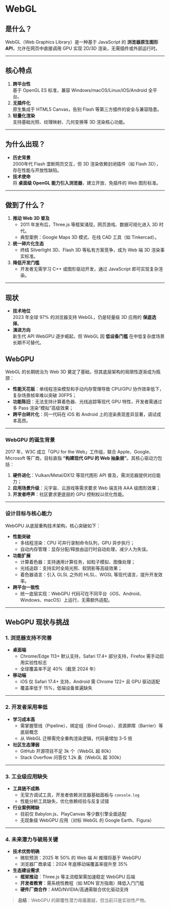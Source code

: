 # WebGL

## **是什么？**  
WebGL（Web Graphics Library）是一种基于 JavaScript 的 **浏览器原生图形 API**，允许在网页中直接调用 GPU 实现 2D/3D 渲染，无需插件或外部运行时。

---

## **核心特点**  
1. **跨平台性**  
   基于 OpenGL ES 标准，兼容 Windows/macOS/Linux/iOS/Android 全平台。  
2. **无插件化**  
   原生集成于 HTML5 Canvas，告别 Flash 等第三方插件的安全与兼容隐患。  
3. **轻量化渲染**  
   支持基础光照、纹理映射、几何变换等 3D 渲染核心功能。

---

## **为什么出现？**  
- **历史背景**  
  2000年代 Flash 垄断网页交互，但 3D 渲染依赖封闭插件（如 Flash 3D），存在性能与开放性缺陷。  
- **技术使命**  
  将 **桌面级 OpenGL 能力引入浏览器**，建立开放、免插件的 Web 图形标准。

---

## **做到了什么？**  
1. **推动 Web 3D 普及**  
   - 2011 年发布后，Three.js 等框架涌现，网页游戏、数据可视化进入 3D 时代。  
   - 典型案例：Google Maps 3D 模式、在线 CAD 工具（如 Tinkercad）。  
2. **统一碎片化生态**  
   - 终结 Silverlight 3D、Flash 3D 等私有方案竞争，成为 Web 端 3D 渲染事实标准。  
3. **降低开发门槛**  
   - 开发者无需学习 C++ 或图形驱动开发，通过 JavaScript 即可实现复杂渲染。

---

## **现状**  
- **技术地位**  
  2023 年全球 97% 的浏览器支持 WebGL，仍是轻量级 3D 应用的 **保底选择**。  
- **演进方向**  
  新生代 API WebGPU 逐步崛起，但 WebGL 因 **低设备门槛** 在中低复杂度场景长期不可替代。


## WebGPU

WebGL 的长期统治为 Web 3D 奠定了基础，但其底层架构的局限性逐渐成为瓶颈：  
- **性能天花板**：单线程渲染模型和手动内存管理导致 CPU/GPU 协作效率低下，复杂场景帧率难以突破 30FPS；  
- **功能陈旧**：无法支持计算着色器、光线追踪等现代 GPU 特性，开发者需通过多 Pass 渲染“模拟”高级效果；  
- **跨平台碎片化**：同一代码在 iOS 和 Android 上的渲染表现差异显著，调试成本高昂。  

---

### WebGPU 的诞生背景  
2017 年，W3C 成立「GPU for the Web」工作组，联合 Apple、Google、Microsoft 等厂商，目标直指 **“构建现代 GPU 的 Web 抽象层”**。其核心驱动力包括：  
1. **硬件进化**：Vulkan/Metal/DX12 等现代图形 API 普及，需浏览器提供对应能力；  
2. **应用场景升级**：元宇宙、云游戏等需求要求 Web 端支持 AAA 级图形效果；  
3. **开发者呼声**：社区要求更底层的 GPU 控制权以优化性能。  

---

### 设计目标与核心能力  
WebGPU 从底层重构技术架构，核心突破如下：  
- **性能突破**  
  - 多线程渲染：CPU 可并行录制命令队列，GPU 异步执行；  
  - 自动内存管理：显存分配/释放由运行时自动处理，减少人为失误。  
- **功能扩展**  
  - 计算着色器：支持通用计算任务，如粒子模拟、图像处理；  
  - 光线追踪：支持实时全局光照、软阴影等高级效果；  
  - 着色器语言：引入 GLSL 之外的 HLSL、WGSL 等现代语言，提升开发效率。  
- **跨平台一致性**  
  - 统一底层实现：WebGPU 代码可在不同平台（iOS、Android、Windows、macOS）上运行，无需额外适配。  

---

## WebGPU 现状与挑战

### 1. **浏览器支持不完善**
- **桌面端**  
  - Chrome/Edge 113+ 默认支持，Safari 17.4+ 部分支持，Firefox 需手动启用实验性标志  
  - 全球覆盖率不足 40%（截至 2024 年）  
- **移动端**  
  - iOS 仅 Safari 17.4+ 支持，Android 需 Chrome 122+ 且 GPU 驱动适配  
  - 覆盖率低于 15%，低端设备普遍缺失  

---

### 2. **开发者采用率低**
- **学习成本高**  
  - 需掌握管线（Pipeline）、绑定组（Bind Group）、资源屏障（Barrier）等底层概念  
  - 从 WebGL 迁移需完全重构渲染逻辑，代码量增加 3-5 倍  
- **社区生态薄弱**  
  - GitHub 开源项目不足 3k 个（WebGL 超 80k）  
  - Stack Overflow 问答仅 1.2k 条（WebGL 超 300k）  

---

### 3. **工业级应用缺失**
- **工具链不成熟**  
  - 无官方调试工具，开发者依赖浏览器基础面板与 `console.log`  
  - 性能分析工具缺失，优化依赖经验与反复试错  
- **行业案例稀缺**  
  - 目前仅 Babylon.js、PlayCanvas 等少数引擎全面适配  
  - 无现象级 WebGPU 应用（对标 WebGL 的 Google Earth、Figura）  

---

### 4. **未来潜力与破局关键**
- **技术优势明确**  
  - 微软预测：2025 年 50% 的 Web 端 AI 推理将基于 WebGPU  
  - 浏览器厂商承诺：2024 年底移动端覆盖率提升至 35%  
- **生态建设需求**  
  - **框架推动**：Three.js 等主流框架需加速稳定 WebGPU 后端  
  - **开发者教育**：需系统性教程（如 MDN 官方指南）降低入门门槛  
  - **硬件厂商合作**：AMD/NVIDIA/高通需联合优化驱动支持  

> **总结**：WebGPU 的颠覆性潜力毋庸置疑，但当前只是实验性产物。  